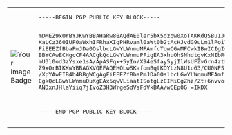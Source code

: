 <table>
  <tr>
    <td>
      <img src="https://tryhackme-badges.s3.amazonaws.com/so1icitx.png" alt="Your Image Badge" />
    <td>
      <pre>
-----BEGIN PGP PUBLIC KEY BLOCK-----

mDMEZ9xOrBYJKwYBBAHaRw8BAQdAE0ler5bX5dzqw0XoTAKKdQSBu1JOHO8fw8gE
KaLCz360IUF0aWxhIFRhaXIgPHRvaml0aWt0b2tAcHJvdG9uLm1lPoiTBBMWCgA7
FiEEEZfBbaPmJDa0OslbcLGwYLWnmuMFAmfcTqwCGwMFCwkIBwICIgIGFQoJCAsC
BBYCAwECHgcCF4AACgkQcLGwYLWnmuPFigEA3xhuOhSNhdtgvKxNIbR0QWc8hTGg
mU3l0od3zYsxe1sA/ApASFqx+5yIn/X94eSfay5yjIlWsUFZvGrn4ztBLYQBuDgE
Z9xOrBIKKwYBBAGXVQEFAQEHQLwSKafomBqtKDYLzN8U1u63/CU0NPSt4PhDjkZp
/XpYAwEIB4h4BBgWCgAgFiEEEZfBbaPmJDa0OslbcLGwYLWnmuMFAmfcTqwCGwwA
CgkQcLGwYLWnmuOuKgEAx5qwVLiaatISotgLzCIMiCgZhz/Zt+6nvvo8T9Nfg+sB
ANDxnJHlaYiiq7jIvoZ3H3WrgeSdVsFdVkBAA/w6Ep0G
=IkDX

-----END PGP PUBLIC KEY BLOCK-----
      </pre>
    </td>
  </tr>
</table>
